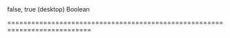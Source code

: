 <!--merge--><!--/merge-->
<!--default-->false, true (desktop)<!--/default-->
<!--type-->Boolean<!--/type-->
===========================================================================
